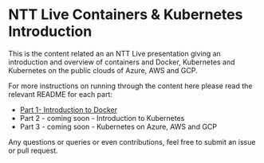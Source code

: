 # NTT Live Containers & Kubernetes Introduction

This is the content related an an NTT Live presentation giving an introduction and overview of containers and Docker,
Kubernetes and Kubernetes on the public clouds of Azure, AWS and GCP.

For more instructions on running through the content here please read the relevant README for each part:

* [Part 1- Introduction to Docker](part1/README.md)
* Part 2 - coming soon - Introduction to Kubernetes
* Part 3 - coming soon - Kubernetes on Azure, AWS and GCP

Any questions or queries or even contributions, feel free to submit an issue or pull request.